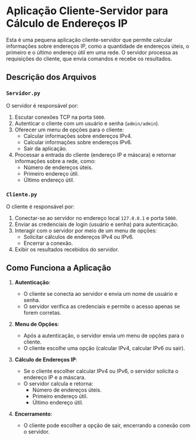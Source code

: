 # Aplicação Cliente-Servidor para Cálculo de Endereços IP

Esta é uma pequena aplicação cliente-servidor que permite calcular informações sobre endereços IP, como a quantidade de endereços úteis, o primeiro e o último endereço útil em uma rede. O servidor processa as requisições do cliente, que envia comandos e recebe os resultados.

## Descrição dos Arquivos

### `Servidor.py`

O servidor é responsável por:
1. Escutar conexões TCP na porta `5000`.
2. Autenticar o cliente com um usuário e senha (`admin/admin`).
3. Oferecer um menu de opções para o cliente:
   - Calcular informações sobre endereços IPv4.
   - Calcular informações sobre endereços IPv6.
   - Sair da aplicação.
4. Processar a entrada do cliente (endereço IP e máscara) e retornar informações sobre a rede, como:
   - Número de endereços úteis.
   - Primeiro endereço útil.
   - Último endereço útil.

### `Cliente.py`

O cliente é responsável por:
1. Conectar-se ao servidor no endereço local `127.0.0.1` e porta `5000`.
2. Enviar as credenciais de login (usuário e senha) para autenticação.
3. Interagir com o servidor por meio de um menu de opções:
   - Solicitar cálculos de endereços IPv4 ou IPv6.
   - Encerrar a conexão.
4. Exibir os resultados recebidos do servidor.

## Como Funciona a Aplicação

1. **Autenticação**:
   - O cliente se conecta ao servidor e envia um nome de usuário e senha.
   - O servidor verifica as credenciais e permite o acesso apenas se forem corretas.

2. **Menu de Opções**:
   - Após a autenticação, o servidor envia um menu de opções para o cliente.
   - O cliente escolhe uma opção (calcular IPv4, calcular IPv6 ou sair).

3. **Cálculo de Endereços IP**:
   - Se o cliente escolher calcular IPv4 ou IPv6, o servidor solicita o endereço IP e a máscara.
   - O servidor calcula e retorna:
     - Número de endereços úteis.
     - Primeiro endereço útil.
     - Último endereço útil.

4. **Encerramento**:
   - O cliente pode escolher a opção de sair, encerrando a conexão com o servidor.
